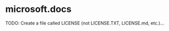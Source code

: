 # <a name="microsoftdocs"></a>microsoft.docs

TODO: Create a file called LICENSE (not LICENSE.TXT, LICENSE.md, etc.)…